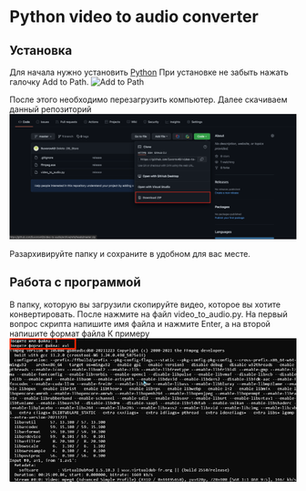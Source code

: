 # Python video to audio converter

## Установка
Для начала нужно установить [Python](python.org/downloads)
При установке не забыть нажать галочку Add to Path.
![Add to Path](https://datatofish.com/wp-content/uploads/2019/03/000_pyinstaller.png)

После этого необходимо перезагрузить компьютер.
Далее скачиваем данный репозиторий
![Кнопка скачать](https://github.com/SuvorovAD/video-to-audio/blob/master/screenshots/1.png)

Разархивируйте папку и сохраните в удобном для вас месте.

## Работа с программой

В папку, которую вы загрузили скопируйте видео, которое вы хотите конвертировать.
После нажмите на файл video_to_audio.py.
На первый вопрос скрипта напишите имя файла и нажмите Enter, а на второй напишите формат файла
К примеру
![пример](https://github.com/SuvorovAD/video-to-audio/blob/master/screenshots/2.png)

